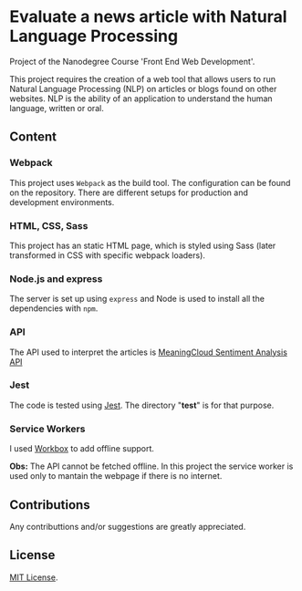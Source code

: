 # Evaluate a news article with Natural Language Processing

Project of the Nanodegree Course 'Front End Web Development'.

This project requires the creation of a web tool that allows users to run Natural Language Processing (NLP) on articles or blogs found on other websites. NLP is the ability of an application to understand the human language, written or oral.

## Content

### Webpack

This project uses `Webpack` as the build tool. The configuration can be found on the repository. There are different setups for production and development environments.

### HTML, CSS, Sass

This project has an static HTML page, which is styled using Sass (later transformed in CSS with specific webpack loaders).

### Node.js and express

The server is set up using `express` and Node is used to install all the dependencies with `npm`.

### API

The API used to interpret the articles is [MeaningCloud Sentiment Analysis API](https://www.meaningcloud.com/developer/sentiment-analysis)

### Jest

The code is tested using [Jest](https://jestjs.io/en/). The directory "__test__" is for that purpose.

### Service Workers

I used [Workbox](https://developers.google.com/web/tools/workbox) to add offline support.

**Obs:** The API cannot be fetched offline. In this project the service worker is used only to mantain the webpage if there is no internet.

## Contributions

Any contributtions and/or suggestions are greatly appreciated.

## License
[MIT License](https://opensource.org/licenses/MIT).
